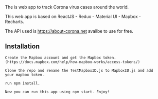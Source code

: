 The is web app to track Corona virus cases around the world. 

This web app is based on ReactJS - Redux - Material UI - Mapbox - Recharts.

The API used is https://about-corona.net availbe to use for free.


## Installation

``` 
Create the Mapbox account and get the Mapbox token. 
(https://docs.mapbox.com/help/how-mapbox-works/access-tokens/)

Clone the repo and rename the TestMapboxID.js to MapboxID.js and add your mapbox token.

run npm install.

Now you can run this app using npm start. Enjoy!

```
